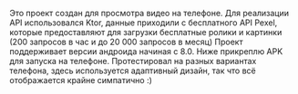 Это проект создан для просмотра видео на телефоне. 
Для реализации API использовался Ktor, данные приходили с бесплатного API Pexel, которые предоставляют для загрузки бесплатные ролики и картинки (200 запросов в час и до 20 000 запросов в месяц)
Проект поддерживает версии андроида начиная с 8.0.
Ниже прикреплю APK для запуска на телефоне.
Протестировал на разных вариантах телефона, здесь используется адаптивный дизайн, так что всё отображается крайне симпатично :)
